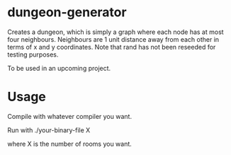 # dungeon-generator

Creates a dungeon, which is simply a graph where each node has at most four neighbours. Neighbours are 1 unit distance away from each other in terms of x and y coordinates. Note that rand has not been reseeded for testing purposes.

To be used in an upcoming project.

# Usage

Compile with whatever compiler you want.

Run with ./your-binary-file X

where X is the number of rooms you want.
